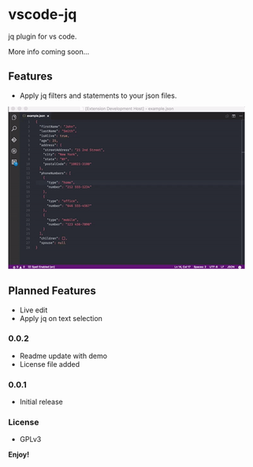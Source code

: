 # vscode-jq

jq plugin for vs code.

More info coming soon...

## Features
 - Apply jq filters and statements to your json files.

![in action](https://raw.githubusercontent.com/andricDu/vscode-jq/master/images/action.gif)


## Planned Features
 - Live edit
 - Apply jq on text selection

### 0.0.2
 - Readme update with demo
 - License file added

### 0.0.1

 - Initial release

### License
 - GPLv3


**Enjoy!**